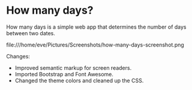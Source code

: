 # How many days?

How many days is a simple web app that determines the number of days between two dates.

file:///home/eve/Pictures/Screenshots/how-many-days-screenshot.png

Changes:

- Improved semantic markup for screen readers.
- Imported Bootstrap and Font Awesome.
- Changed the theme colors and cleaned up the CSS.
